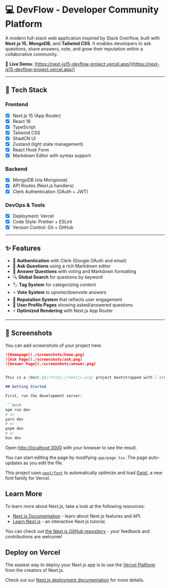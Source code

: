 # 💻 DevFlow - Developer Community Platform

A modern full-stack web application inspired by Stack Overflow, built with **Next.js 15**, **MongoDB**, and **Tailwind CSS**. It enables developers to ask questions, share answers, vote, and grow their reputation within a collaborative community.

🔗 **Live Demo**: [https://next-js15-devflow-project.vercel.app/](https://next-js15-devflow-project.vercel.app/)

---

## 🧰 Tech Stack

### Frontend
- [x] Next.js 15 (App Router)
- [x] React 18
- [x] TypeScript
- [x] Tailwind CSS
- [x] ShadCN UI
- [x] Zustand (light state management)
- [x] React Hook Form
- [x] Markdown Editor with syntax support

### Backend
- [x] MongoDB (via Mongoose)
- [x] API Routes (Next.js handlers)
- [x] Clerk Authentication (OAuth + JWT)

### DevOps & Tools
- [x] Deployment: Vercel
- [x] Code Style: Prettier + ESLint
- [x] Version Control: Git + GitHub

---

## ✨ Features

- 🔐 **Authentication** with Clerk (Google OAuth and email)
- 📝 **Ask Questions** using a rich Markdown editor
- 💬 **Answer Questions** with voting and Markdown formatting
- 🔍 **Global Search** for questions by keyword
- 🏷️ **Tag System** for categorizing content
- ⭐ **Vote System** to upvote/downvote answers
- 🏅 **Reputation System** that reflects user engagement
- 👤 **User Profile Pages** showing asked/answered questions
- ⚡ **Optimized Rendering** with Next.js App Router

---

## 📸 Screenshots

You can add screenshots of your project here:

```markdown
![Homepage](./screenshots/home.png)
![Ask Page](./screenshots/ask.png)
![Answer Page](./screenshots/answer.png)


This is a [Next.js](https://nextjs.org) project bootstrapped with [`create-next-app`](https://nextjs.org/docs/app/api-reference/cli/create-next-app).

## Getting Started

First, run the development server:

```bash
npm run dev
# or
yarn dev
# or
pnpm dev
# or
bun dev
```

Open [http://localhost:3000](http://localhost:3000) with your browser to see the result.

You can start editing the page by modifying `app/page.tsx`. The page auto-updates as you edit the file.

This project uses [`next/font`](https://nextjs.org/docs/app/building-your-application/optimizing/fonts) to automatically optimize and load [Geist](https://vercel.com/font), a new font family for Vercel.

## Learn More

To learn more about Next.js, take a look at the following resources:

- [Next.js Documentation](https://nextjs.org/docs) - learn about Next.js features and API.
- [Learn Next.js](https://nextjs.org/learn) - an interactive Next.js tutorial.

You can check out [the Next.js GitHub repository](https://github.com/vercel/next.js) - your feedback and contributions are welcome!

## Deploy on Vercel

The easiest way to deploy your Next.js app is to use the [Vercel Platform](https://vercel.com/new?utm_medium=default-template&filter=next.js&utm_source=create-next-app&utm_campaign=create-next-app-readme) from the creators of Next.js.

Check out our [Next.js deployment documentation](https://nextjs.org/docs/app/building-your-application/deploying) for more details.
